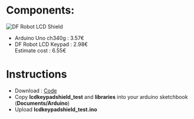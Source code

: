 # Components:
![DF Robot LCD Shield](https://github.com/pigetArduino/lcdclock/blob/master/doc/dfrobot_lcdshield.png)
  * Arduino Uno ch340g : 3.57€
  * DF Robot LCD Keypad : 2.98€       
Estimate cost : 6.55€ 


# Instructions
* Download : [Code](https://github.com/pigetArduino/lcdkeypadshield_test/archive/master.zip)
* Copy **lcdkeypadshield_test** and **libraries** into your arduino sketchbook (**Documents/Arduino**)
* Upload **lcdkeypadshield_test.ino**
